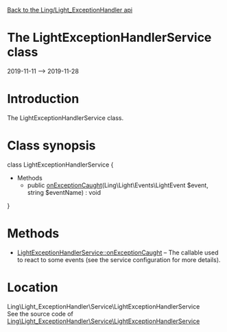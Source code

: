 [Back to the Ling/Light_ExceptionHandler api](https://github.com/lingtalfi/Light_ExceptionHandler/blob/master/doc/api/Ling/Light_ExceptionHandler.md)



The LightExceptionHandlerService class
================
2019-11-11 --> 2019-11-28






Introduction
============

The LightExceptionHandlerService class.



Class synopsis
==============


class <span class="pl-k">LightExceptionHandlerService</span>  {

- Methods
    - public [onExceptionCaught](https://github.com/lingtalfi/Light_ExceptionHandler/blob/master/doc/api/Ling/Light_ExceptionHandler/Service/LightExceptionHandlerService/onExceptionCaught.md)(Ling\Light\Events\LightEvent $event, string $eventName) : void

}






Methods
==============

- [LightExceptionHandlerService::onExceptionCaught](https://github.com/lingtalfi/Light_ExceptionHandler/blob/master/doc/api/Ling/Light_ExceptionHandler/Service/LightExceptionHandlerService/onExceptionCaught.md) &ndash; The callable used to react to some events (see the service configuration for more details).





Location
=============
Ling\Light_ExceptionHandler\Service\LightExceptionHandlerService<br>
See the source code of [Ling\Light_ExceptionHandler\Service\LightExceptionHandlerService](https://github.com/lingtalfi/Light_ExceptionHandler/blob/master/Service/LightExceptionHandlerService.php)



